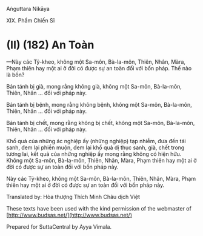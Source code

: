  

Aṅguttara Nikāya

XIX. Phẩm Chiến Sĩ

# (II) (182) An Toàn

—Này các Tỷ-kheo, không một Sa-môn, Bà-la-môn, Thiên, Nhân, Màra, Phạm thiên hay một ai ở đời có được sự an toàn đối với bốn pháp. Thế nào là bốn?

Bản tánh bị già, mong rằng không già, không một Sa-môn, Bà-la-môn, Thiên, Nhân ... đối với pháp này.

Bản tánh bị bệnh, mong rằng không bệnh, không một Sa-môn, Bà-la-môn, Thiên, Nhân ... đối với pháp này.

Bản tánh bị chết, mong rằng không bị chết, không một Sa-môn, Bà-la-môn, Thiên, Nhân ... đối với pháp này.

Khổ quả của những ác nghiệp ấy (những nghiệp) tạp nhiễm, đưa đến tái sanh, đem lại phiền muộn, đem lại khổ quả dị thục sanh, già, chết trong tương lai, kết quả của những nghiệp ấy mong rằng không có hiện hữu. Không một Sa-môn, Bà-la-môn, Thiên, Nhân, Màra, Phạm thiên hay một ai ở đời có được sự an toàn đối với bốn pháp này.

Này các Tỷ-kheo, không một Sa-môn, Bà-la-môn, Thiên, Nhân, Màra, Phạm thiên hay một ai ở đời có được sự an toàn đối với bốn pháp này.

Translated by: Hòa thượng Thích Minh Châu dịch Việt

These texts have been used with the kind permission of the webmaster of [http://www.budsas.net/](http://www.budsas.net/)

Prepared for SuttaCentral by Ayya Vimala.